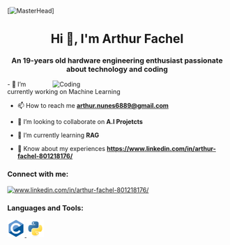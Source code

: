 [![MasterHead](https://i.pinimg.com/originals/9e/e6/41/9ee641ce331ab4fb6a1b73f52b5f467b.gif)]
<h1 align="center">Hi 👋, I'm Arthur Fachel</h1>
<h3 align="center">An 19-years old hardware engineering enthusiast passionate about technology and coding</h3>
<img align="right" alt="Coding" width="400" src="https://i.pinimg.com/originals/e4/26/70/e426702edf874b181aced1e2fa5c6cde.gif">
- 🔭 I’m currently working on Machine Learning

- 📫 How to reach me **arthur.nunes6889@gmail.com**

- 👯 I’m looking to collaborate on **A.I Projetcts**

- 🌱 I’m currently learning **RAG**

- 📄 Know about my experiences **https://www.linkedin.com/in/arthur-fachel-801218176/**

<h3 align="left">Connect with me:</h3>
<p align="left">
<a href="https://linkedin.com/in/www.linkedin.com/in/arthur-fachel-801218176/" target="blank"><img align="center" src="https://raw.githubusercontent.com/rahuldkjain/github-profile-readme-generator/master/src/images/icons/Social/linked-in-alt.svg" alt="www.linkedin.com/in/arthur-fachel-801218176/" height="30" width="40" /></a>
</p>

<h3 align="left">Languages and Tools:</h3>
<p align="left"> <a href="https://www.cprogramming.com/" target="_blank" rel="noreferrer"> <img src="https://raw.githubusercontent.com/devicons/devicon/master/icons/c/c-original.svg" alt="c" width="40" height="40"/> </a> <a href="https://www.python.org" target="_blank" rel="noreferrer"> <img src="https://raw.githubusercontent.com/devicons/devicon/master/icons/python/python-original.svg" alt="python" width="40" height="40"/> </a> </p>
